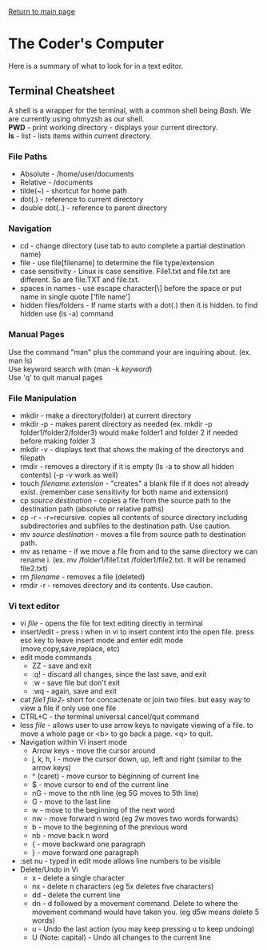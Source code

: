 
[Return to main page](https://KrisDunning.github.io/reading-notes/)

# The Coder's Computer  

Here is a summary of what to look for in a text editor.


## Terminal Cheatsheet  

A shell is a wrapper for the terminal, with a common shell being *Bash*. We are currently using ohmyzsh as our shell.  
**PWD** - print working directory - displays your current directory.  
**ls** - list - lists items within current directory. 

### File Paths

- Absolute - /home/user/documents  
- Relative - /documents  
- tilde(~) - shortcut for home path  
- dot(.) - reference to current directory  
- double dot(..) - reference to parent directory  

### Navigation

- cd - change directory (use tab to auto complete a partial destination name)
- file - use file\[filename] to determine the file type/extension
- case sensitivity - Linux is case sensitive. File1.txt and file.txt are different. So are file.TXT and file.txt.
- spaces in names - use escape character\[\\] before the space or put name in single quote \['file name']
- hidden files/folders - If name starts with a dot(.) then it is hidden. to find hidden use (ls -a) command

### Manual Pages

Use the command "man" plus the command your are inquiring about. (ex. man ls)  
Use keyword search with (man -k *keyword*)  
Use 'q' to quit manual pages  

### File Manipulation

- mkdir - make a directory(folder) at current directory
- mkdir -p - makes parent directory as needed (ex. mkdir -p folder1/folder2/folder3) would make folder1 and folder 2 if needed before making folder 3
- mkdir -v - displays text that shows the making of the directorys and filepath
- rmdir - removes a directory if it is empty (ls -a to show all hidden contents) (-p -v work as well)
- touch *filename.extension* - "creates" a blank file if it does not already exist. (remember case sensitivity for both name and extension)
- cp *source* *destination* - copies a file from the source path to the destination path (absolute or relative paths)
- cp -r - -r=recursive. copies all contents of source directory including subdirectories and subfiles to the destination path. Use caution. 
- mv *source* *destination* - moves a file from source path to destination path.
- mv as rename - if we move a file from and to the same directory we can rename i. (ex. mv /folder1/file1.txt /folder1/file2.txt. It will be renamed file2.txt)
- rm *filename* - removes a file (deleted)
- rmdir -r - removes directory and its contents. Use caution.

### Vi text editor

- vi *file* - opens the file for text editing directly in terminal
- insert/edit - press i when in vi to insert content into the open file. press esc key to leave insert mode and enter edit mode (move,copy,save,replace, etc)
- edit mode commands
  - ZZ - save and exit
  - :q! - discard all changes, since the last save, and exit
  - :w - save file but don't exit
  - :wq - again, save and exit
- cat *file1* *file2*- short for concactenate or join two files. but easy way to view a file if only use one file
- CTRL+C - the terminal universal cancel/quit command
- less *file* - allows user to use arrow keys to navigate viewing of a file. <spacebar> to move a whole page or \<b> to go back a page. \<q> to quit.
- Navigation within Vi insert mode
  - Arrow keys - move the cursor around
  - j, k, h, l - move the cursor down, up, left and right (similar to the arrow keys)
  - ^ (caret) - move cursor to beginning of current line
  - $ - move cursor to end of the current line
  - nG - move to the nth line (eg 5G moves to 5th line)
  - G - move to the last line
  - w - move to the beginning of the next word
  - nw - move forward n word (eg 2w moves two words forwards)
  - b - move to the beginning of the previous word
  - nb - move back n word
  - { - move backward one paragraph
  - } - move forward one paragraph
- :set nu - typed in edit mode allows line numbers to be visible
- Delete/Undo in Vi
  - x - delete a single character
  - nx - delete n characters (eg 5x deletes five characters)
  - dd - delete the current line
  - dn - d followed by a movement command. Delete to where the movement command would have taken you. (eg d5w means delete 5 words)
  - u - Undo the last action (you may keep pressing u to keep undoing)
  - U (Note: capital) - Undo all changes to the current line

  
